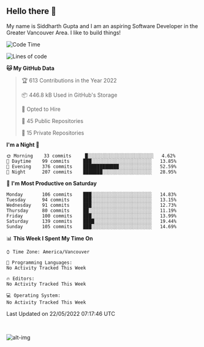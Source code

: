 ## Hello there :wave:

My name is Siddharth Gupta and I am an aspiring Software Developer in the Greater Vancouver Area. I like to build things!

<!-- ![gif](https://github.com/siddg97/siddg97/blob/master/dino.gif) -->

<!--START_SECTION:waka-->
![Code Time](http://img.shields.io/badge/Code%20Time-0%20secs-blue)

![Lines of code](https://img.shields.io/badge/From%20Hello%20World%20I%27ve%20Written-5%20Million%20lines%20of%20code-blue)

**🐱 My GitHub Data** 

> 🏆 613 Contributions in the Year 2022
 > 
> 📦 446.8 kB Used in GitHub's Storage 
 > 
> 💼 Opted to Hire
 > 
> 📜 45 Public Repositories 
 > 
> 🔑 15 Private Repositories  
 > 
**I'm a Night 🦉** 

```text
🌞 Morning    33 commits     █░░░░░░░░░░░░░░░░░░░░░░░░   4.62% 
🌆 Daytime    99 commits     ███░░░░░░░░░░░░░░░░░░░░░░   13.85% 
🌃 Evening    376 commits    █████████████░░░░░░░░░░░░   52.59% 
🌙 Night      207 commits    ███████░░░░░░░░░░░░░░░░░░   28.95%

```
📅 **I'm Most Productive on Saturday** 

```text
Monday       106 commits    ███░░░░░░░░░░░░░░░░░░░░░░   14.83% 
Tuesday      94 commits     ███░░░░░░░░░░░░░░░░░░░░░░   13.15% 
Wednesday    91 commits     ███░░░░░░░░░░░░░░░░░░░░░░   12.73% 
Thursday     80 commits     ██░░░░░░░░░░░░░░░░░░░░░░░   11.19% 
Friday       100 commits    ███░░░░░░░░░░░░░░░░░░░░░░   13.99% 
Saturday     139 commits    ████░░░░░░░░░░░░░░░░░░░░░   19.44% 
Sunday       105 commits    ███░░░░░░░░░░░░░░░░░░░░░░   14.69%

```


📊 **This Week I Spent My Time On** 

```text
⌚︎ Time Zone: America/Vancouver

💬 Programming Languages: 
No Activity Tracked This Week

🔥 Editors: 
No Activity Tracked This Week

💻 Operating System: 
No Activity Tracked This Week

```


 Last Updated on 22/05/2022 07:17:46 UTC
<!--END_SECTION:waka-->

<br>

![alt-img](https://github-readme-stats.vercel.app/api?username=siddg97&count_private=true&theme=nightowl&show_icons=true)

